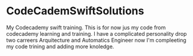 # CodeCademSwiftSolutions
My Codecademy swift training.
 This is for now jus my code from codecademy learning and training.
 I have a complicated personality drop two carreers Arquitecture and Automatics Engineer
now I'm compleeting my code trining and adding more knoledge.
